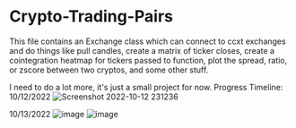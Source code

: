 # Crypto-Trading-Pairs
This file contains an Exchange class which can connect to ccxt exchanges and do things like pull candles, create a matrix of ticker closes, create a
cointegration heatmap for tickers passed to function, plot the spread, ratio, or zscore between two cryptos, and some other stuff.

I need to do a lot more, it's just a small project for now. 
Progress Timeline:
10/12/2022
![Screenshot 2022-10-12 231236](https://user-images.githubusercontent.com/23511285/195490644-ab74a56b-5874-43a0-a663-9f06bec48dd3.png)

10/13/2022
![image](https://user-images.githubusercontent.com/23511285/195738730-24a7baeb-d23b-4669-a921-3440a81bae2b.png)
![image](https://user-images.githubusercontent.com/23511285/195738930-d3364947-0206-48ba-bb3a-3d7cacf1e9f8.png)
